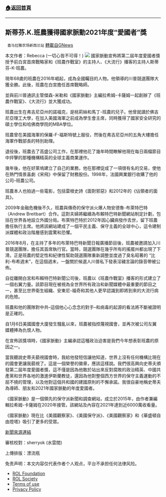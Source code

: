 ###  [:house:返回首頁](https://github.com/ourhimalayas/txt)
---


## 斯蒂芬.K.班農獲得國家脈動2021年度“愛國者”獎
` 喜马拉雅农场新西兰站` [轉載自GNews](https://gnews.org/zh-hans/1785122/)

本文作者：Rebecca (一切心皆不可得！)
![](https://assets.gnews.org/wp-content/uploads/2021/12/image001-22.png)
國家脈動宣佈將第二屆年度愛國者獎授予前白宮首席戰略家和《班農作戰室》的主持人、《大流行》播客的主持人斯蒂芬-K-班農。

現年68歲的班農在2016年崛起，成為全國矚目的人物。他領導的川普競選團隊大獲全勝。此後，班農在白宮擔任首席戰略師。

並與前川普通訊主管傑森-米勒和《國家脈動》主編拉希姆-卡薩姆一起創辦了《班農作戰室》、《大流行》並大獲成功。

班農出生在弗吉尼亞州的諾福克，是桃莉絲和馬丁-班農的兒子。他曾就讀於佛吉尼亞理工大學，在加入美國海軍之前成為學生會主席，同時獲得了國家安全研究的碩士學位和哈佛商學院的MBA學位。

班農曾在美國海軍的保羅-F-福斯特號上服役，然後在弗吉尼亞州的五角大樓擔任海軍作戰部長的特別助理。

退役後，班農去了高盛公司工作，在那裡他花了幾年時間瞭解他現在每日兩檔節目中抨擊的那種機構精英的全球主義商業運作。

幾年後，他在好萊塢建立了自己的業務，他在那裡促成了一項很有名的交易，使他在熱門情景喜劇《宋飛》中保留了財務股份。1998年，法國興業銀行收購了他的公司–班農公司。

班農本人也拍過一些電影，包括雷根史詩《面對邪惡》和2012年的《佔領者的面具》。

2009年金融危機後不久，班農與傳奇的保守派火爆人物安德魯-布萊特巴特（Andrew Breitbart）合作。這對夫婦將繼續為布賴特巴特新聞網站制定計劃，包括在世界各地設立外國分局。布萊特巴特於2012年因心臟病發作去世，留下班農擔任執行主席。他將該網站建成了一個平民主義、保守主義的全球中心，這令建制派媒體和政治階層感到震驚和恐懼。

2016年8月，在主持了多年的布萊特巴特新聞日報廣播節目後，班農被邀請加入川普競選團隊，擔任其首席執行官。當時，競選團隊在幾乎所有的搖擺州都出現了下滑。正是班農的堅定性和紀律性幫助競選團隊重新調整並度過了臭名昭著的 “比利-布希週末”，在這個週末，一盤關於候選人川普私下發表淫穢言論的錄音帶被公佈。

自從離開白宮和布賴特巴特新聞公司後，班農以《班農作戰室》播客的形式建立了一個右翼力量。該節目現在被視為全世界所有政治和新聞媒體中最重要的節目之一，甚至比世界衛生組織、安東尼-福奇和其他人更早認識到即將到來的大流行病的危險。

班農和他的團隊對中共–這個他心心念念的對手–和病毒的起源的看法將不斷被證明是正確的。

自1月6日美國國會大廈發生騷亂以來，班農被指控蔑視國會，並再次被公司左翼媒體捧為仇恨人物。

在宣佈該獎項時，《國家脈動》主編承認這種政治迫害是我們今年想表彰班農的原因之一。

當我聽說史蒂夫藐視國會時，我給他發短信讓他知道，世界上沒有任何機構比現在的國會更讓我藐視了。這是一個榮譽的徽章，應該這樣說。我們很高興向史蒂夫頒發第二屆年度愛國者獎，這不僅是因為他敢於站出來反對腐敗的政治精英、中國共產黨和世界各地的激進伊斯蘭教徒，還因為他對整個西方世界的保守主義運動的不屈不撓的管理，以及他對這個共和國的建國原則的不懈承諾。我很自豪地稱史蒂夫為導師、朋友和2021年國家脈動的年度愛國者。

《國家脈動》是一個領先的保守派新聞和調查網站，成立於2015年，由作者兼編輯拉希姆-卡薩姆在2020年接管。該網站及內容在2021年達到近6000萬收看量。

《國家脈動》現在比《美國觀察家》、《美國保守派》、《美國觀察家》和《華盛頓自由燈塔》吸引了更多的受眾。

[新聞來源連結](https://thenationalpulse.com/news/national-pulse-patriot-of-the-year-2021-stephen-k-bannon/)



審核校對：sherryok (水雲間)

上傳排版：漂流瓶

 

免责声明：本文内容仅代表作者个人观点，平台不承担任何法律风险。

- [ROL Foundation](https://rolfoundation.org/)
- [ROL Society](https://rolsociety.org/)
- [Terms of use](https://gnews.org/terms-of-use-3/)
- [Privacy Policy](https://gnews.org/privacy-policy/)
